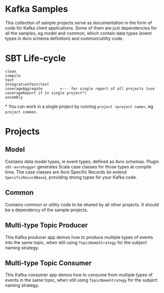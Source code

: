 # Kafka Samples

This collection of sample projects serve as documentation in the form of code for Kafka client applications.  Some of
them are just dependencies for all the samples, eg model and common, which contain data types (event types in Avro
schema definition) and common/utility code.

# SBT Life-cycle

    clean
    compile
    test
    IntegrationTest/test
    coverageAggregate        <--- for single report of all projects (use coverageReport if in single project*)
    assembly

\* You can work in a single project by running `project <project name>`, eg `project common`.

# Projects

## Model

Contains data model types, ie event types, defined as Avro schemas.  Plugin `sbt-avrohugger` generates Scala case
classes for those types at compile time.  The case classes are Avro Specific Records (ie extend `SpecificRecordBase`),
providing strong types for your Kafka code.

## Common

Contains common or utility code to be shared by all other projects.  It should be a dependency of the sample projects.

## Multi-type Topic Producer

This Kafka producer app demos how to produce multiple types of events into the same topic, when still using
`TopicNameStrategy` for the subject naming strategy.

## Multi-type Topic Consumer

This Kafka consumer app demos how to consume from multiple types of events in the same topic, when still using
`TopicNameStrategy` for the subject naming strategy.
